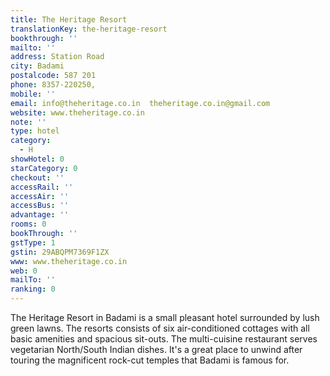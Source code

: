 ```yaml
---
title: The Heritage Resort
translationKey: the-heritage-resort
bookthrough: ''
mailto: ''
address: Station Road
city: Badami
postalcode: 587 201
phone: 8357-220250,
mobile: ''
email: info@theheritage.co.in  theheritage.co.in@gmail.com
website: www.theheritage.co.in
note: ''
type: hotel
category:
  - H
showHotel: 0
starCategory: 0
checkout: ''
accessRail: ''
accessAir: ''
accessBus: ''
advantage: ''
rooms: 0
bookThrough: ''
gstType: 1
gstin: 29ABQPM7369F1ZX
www: www.theheritage.co.in
web: 0
mailTo: ''
ranking: 0
---
```







The Heritage Resort in Badami is a small pleasant hotel surrounded by lush green lawns.     The resorts consists of six air-conditioned cottages with all basic amenities and spacious sit-outs. The multi-cuisine restaurant serves vegetarian North/South Indian dishes.     It's a great place to unwind after touring the magnificent rock-cut temples that Badami is famous for.